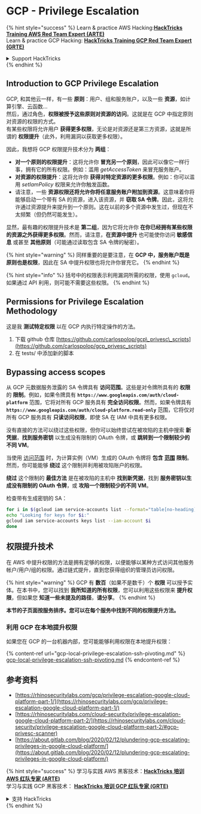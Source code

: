 # GCP - Privilege Escalation

{% hint style="success" %}
Learn & practice AWS Hacking:<img src="../../../.gitbook/assets/image (1) (1) (1).png" alt="" data-size="line">[**HackTricks Training AWS Red Team Expert (ARTE)**](https://training.hacktricks.xyz/courses/arte)<img src="../../../.gitbook/assets/image (1) (1) (1).png" alt="" data-size="line">\
Learn & practice GCP Hacking: <img src="../../../.gitbook/assets/image (2).png" alt="" data-size="line">[**HackTricks Training GCP Red Team Expert (GRTE)**<img src="../../../.gitbook/assets/image (2).png" alt="" data-size="line">](https://training.hacktricks.xyz/courses/grte)

<details>

<summary>Support HackTricks</summary>

* Check the [**subscription plans**](https://github.com/sponsors/carlospolop)!
* **Join the** 💬 [**Discord group**](https://discord.gg/hRep4RUj7f) or the [**telegram group**](https://t.me/peass) or **follow** us on **Twitter** 🐦 [**@hacktricks\_live**](https://twitter.com/hacktricks_live)**.**
* **Share hacking tricks by submitting PRs to the** [**HackTricks**](https://github.com/carlospolop/hacktricks) and [**HackTricks Cloud**](https://github.com/carlospolop/hacktricks-cloud) github repos.

</details>
{% endhint %}

## Introduction to GCP Privilege Escalation <a href="#introduction-to-gcp-privilege-escalation" id="introduction-to-gcp-privilege-escalation"></a>

GCP, 和其他云一样，有一些 **原则**：用户、组和服务账户，以及一些 **资源**，如计算引擎、云函数…\
然后，通过角色，**权限被授予这些原则对资源的访问**。这就是在 GCP 中指定原则对资源的权限的方式。\
有某些权限将允许用户 **获得更多权限**，无论是对资源还是第三方资源，这就是所谓的 **权限提升**（此外，利用漏洞以获取更多权限）。

因此，我想将 GCP 权限提升技术分为 **两组**：

* **对一个原则的权限提升**：这将允许你 **冒充另一个原则**，因此可以像它一样行事，拥有它的所有权限。例如：滥用 _getAccessToken_ 来冒充服务账户。
* **对资源的权限提升**：这将允许你 **获得对特定资源的更多权限**。例如：你可以滥用 _setIamPolicy_ 权限来允许你触发函数。
* 请注意，一些 **资源权限还将允许你将任意服务账户附加到资源**。这意味着你将能够启动一个带有 SA 的资源，进入该资源，并 **窃取 SA 令牌**。因此，这将允许通过资源提升来提升到一个原则。这在以前的多个资源中发生过，但现在不太频繁（但仍然可能发生）。

显然，最有趣的权限提升技术是 **第二组**，因为它将允许你 **在你已经拥有某些权限的资源之外获得更多权限**。然而，请注意，**在资源中提升** 也可能使你访问 **敏感信息** 或甚至 **其他原则**（可能通过读取包含 SA 令牌的秘密）。

{% hint style="warning" %}
同样重要的是要注意，在 **GCP 中，服务账户既是原则也是权限**，因此在 SA 中提升权限也将允许你冒充它。
{% endhint %}

{% hint style="info" %}
括号中的权限表示利用漏洞所需的权限，使用 `gcloud`。如果通过 API 利用，则可能不需要这些权限。
{% endhint %}

## Permissions for Privilege Escalation Methodology

这是我 **测试特定权限** 以在 GCP 内执行特定操作的方法。

1. 下载 github 仓库 [https://github.com/carlospolop/gcp\_privesc\_scripts](https://github.com/carlospolop/gcp_privesc_scripts)
2. 在 tests/ 中添加新的脚本

## Bypassing access scopes <a href="#bypassing-access-scopes" id="bypassing-access-scopes"></a>

从 GCP 元数据服务泄露的 SA 令牌具有 **访问范围**。这些是对令牌所具有的 **权限** 的 **限制**。例如，如果令牌具有 **`https://www.googleapis.com/auth/cloud-platform`** 范围，它将对所有 GCP 服务具有 **完全访问权限**。然而，如果令牌具有 **`https://www.googleapis.com/auth/cloud-platform.read-only`** 范围，它将仅对所有 GCP 服务具有 **只读访问权限**，即使 SA 在 IAM 中具有更多权限。

没有直接的方法可以绕过这些权限，但你可以始终尝试在被攻陷的主机中搜索 **新凭据**，**找到服务密钥** 以生成没有限制的 OAuth 令牌，或 **跳转到一个限制较少的不同 VM**。

当使用 [访问范围](https://cloud.google.com/compute/docs/access/service-accounts#accesscopesiam) 时，为计算实例（VM）生成的 OAuth 令牌将 **包含** [**范围**](https://oauth.net/2/scope/) **限制**。然而，你可能能够 **绕过** 这个限制并利用被攻陷账户的权限。

**绕过** 这个限制的 **最佳方法** 是在被攻陷的主机中 **找到新凭据**，找到 **服务密钥以生成没有限制的 OAuth 令牌**，或 **攻陷一个限制较少的不同 VM**。

检查带有生成密钥的 SA：
```bash
for i in $(gcloud iam service-accounts list --format="table[no-heading](email)"); do
echo "Looking for keys for $i:"
gcloud iam service-accounts keys list --iam-account $i
done
```
## 权限提升技术

在 AWS 中提升权限的方法是拥有足够的权限，以便能够以某种方式访问其他服务帐户/用户/组的权限。通过链式提升，直到您获得组织的管理员访问权限。

{% hint style="warning" %}
GCP 有 **数百**（如果不是数千）个 **权限** 可以授予实体。在本书中，您可以找到 **我所知道的所有权限**，您可以利用这些权限来 **提升权限**，但如果您 **知道一些未提及的路径**，**请分享**。
{% endhint %}

**本节的子页面按服务排序。您可以在每个服务中找到不同的权限提升方法。**

### 利用 GCP 在本地提升权限

如果您在 GCP 的一台机器内部，您可能能够利用权限在本地提升权限：

{% content-ref url="gcp-local-privilege-escalation-ssh-pivoting.md" %}
[gcp-local-privilege-escalation-ssh-pivoting.md](gcp-local-privilege-escalation-ssh-pivoting.md)
{% endcontent-ref %}

## 参考资料

* [https://rhinosecuritylabs.com/gcp/privilege-escalation-google-cloud-platform-part-1/](https://rhinosecuritylabs.com/gcp/privilege-escalation-google-cloud-platform-part-1/)
* [https://rhinosecuritylabs.com/cloud-security/privilege-escalation-google-cloud-platform-part-2/](https://rhinosecuritylabs.com/cloud-security/privilege-escalation-google-cloud-platform-part-2/#gcp-privesc-scanner)
* [https://about.gitlab.com/blog/2020/02/12/plundering-gcp-escalating-privileges-in-google-cloud-platform/](https://about.gitlab.com/blog/2020/02/12/plundering-gcp-escalating-privileges-in-google-cloud-platform/)

{% hint style="success" %}
学习与实践 AWS 黑客技术：<img src="../../../.gitbook/assets/image (1) (1) (1).png" alt="" data-size="line">[**HackTricks 培训 AWS 红队专家 (ARTE)**](https://training.hacktricks.xyz/courses/arte)<img src="../../../.gitbook/assets/image (1) (1) (1).png" alt="" data-size="line">\
学习与实践 GCP 黑客技术： <img src="../../../.gitbook/assets/image (2).png" alt="" data-size="line">[**HackTricks 培训 GCP 红队专家 (GRTE)**<img src="../../../.gitbook/assets/image (2).png" alt="" data-size="line">](https://training.hacktricks.xyz/courses/grte)

<details>

<summary>支持 HackTricks</summary>

* 查看 [**订阅计划**](https://github.com/sponsors/carlospolop)!
* **加入** 💬 [**Discord 群组**](https://discord.gg/hRep4RUj7f) 或 [**Telegram 群组**](https://t.me/peass) 或 **在 Twitter 上关注** 🐦 [**@hacktricks\_live**](https://twitter.com/hacktricks_live)**.**
* **通过向** [**HackTricks**](https://github.com/carlospolop/hacktricks) 和 [**HackTricks Cloud**](https://github.com/carlospolop/hacktricks-cloud) GitHub 仓库提交 PR 来分享黑客技巧。

</details>
{% endhint %}
